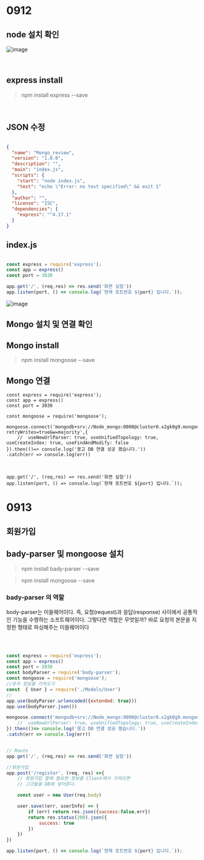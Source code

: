# 0912
## node 설치 확인
![image](https://user-images.githubusercontent.com/60457431/189651517-16bfe7b8-6cac-4ffc-9eb7-f80116cbcda9.png)


<br/>

## express install  

>  npm install express --save 

<br/>

## JSON 수정
``` json 

{
  "name": "Mongo_review",
  "version": "1.0.0",
  "description": "",
  "main": "index.js",
  "scripts": {
    "start": "node index.js",
    "test": "echo \"Error: no test specified\" && exit 1"
  },
  "author": "",
  "license": "ISC",
  "dependencies": {
    "express": "^4.17.1"
  }
}

```
## index.js 

``` js

const express = require('express');
const app = express()
const port = 3030

app.get('/', (req,res) => res.send('화면 실험'))
app.listen(port, () => console.log(`현재 포트번호 ${port} 입니다.`));

```
![image](https://user-images.githubusercontent.com/60457431/189651644-5912a9ca-3f6f-44b9-a524-d16fa0445d60.png)

## Mongo 설치 및 연결 확인
## Mongo install  

>  npm install mongoose --save 

## Mongo 연결 

``` JS 
const express = require('express');
const app = express()
const port = 3030

const mongoose = require('mongoose');

mongoose.connect('mongodb+srv://Node_mongo:0000@cluster0.x2gk0g9.mongodb.net/?retryWrites=true&w=majority',{
    //  useNewUrlParser: true, useUnifiedTopology: true, useCreateIndex: true, useFindAndModify: false
}).then(()=> console.log('몽고 DB 연결 성공 했습니다.'))
.catch(err => console.log(err))



app.get('/', (req,res) => res.send('화면 실험'))
app.listen(port, () => console.log(`현재 포트번호 ${port} 입니다.`));

```

# 0913
## 회원가입

## bady-parser 및 mongoose 설치 
> npm install bady-parser --save

> npm install mongoose --save  

### bady-parser 의 역할 

body-parser는 미들웨어이다. 즉, 요청(request)과 응답(response) 사이에서 공통적인 기능을 수행하는 소프트웨어이다. 그렇다면 역할은 무엇일까? 바로 요청의 본문을 지정한 형태로 파싱해주는 미들웨어이다

<br/>

```js 

const express = require('express');
const app = express()
const port = 3030
const bodyParser = require('body-parser');
const mongoose = require('mongoose');
//유저 정보를 가져오기
const  { User } = require('./Models/User')
// 
app.use(bodyParser.urlencoded({extended: true}))
app.use(bodyParser.json())

mongoose.connect('mongodb+srv://Node_mongo:0000@cluster0.x2gk0g9.mongodb.net/?retryWrites=true&w=majority',{
    //  useNewUrlParser: true, useUnifiedTopology: true, useCreateIndex: true, useFindAndModify: false
}).then(()=> console.log('몽고 DB 연결 성공 했습니다.'))
.catch(err => console.log(err))


// Route
app.get('/', (req,res) => res.send('화면 실험'))

//회원가입
app.post('/register', (req, res) =>{
    // 회원가입 할때 필요한 정보를 Client에서 가져오면
    // 그것들을 DB에 넣어준다. 

    const user = new User(req.body)

    user.save((err, userInfo) => {
        if (err) return res.json({success:false,err})
        return res.status(200).json({
            success: true
        })
    })
})

app.listen(port, () => console.log(`현재 포트번호 ${port} 입니다.`));


```